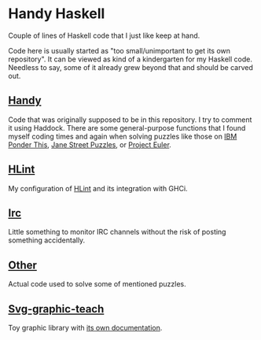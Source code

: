 Handy Haskell
=============

Couple of lines of Haskell code that I just like keep at hand.

Code here is usually started as "too small/unimportant to get its own repository".
It can be viewed as kind of a kindergarten for my Haskell code.
Needless to say, some of it already grew beyond that and should be carved
out.

[Handy](handy)
--------------

Code that was originally supposed to be in this repository. I try to
comment it using Haddock. There are some general-purpose functions that
I found myself coding times and again when solving puzzles like those on
[IBM Ponder This](https://www.research.ibm.com/haifa/ponderthis/index.shtml),
[Jane Street Puzzles](https://www.janestreet.com/puzzles/), or [Project Euler](https://projecteuler.net/).

[HLint](hlint)
--------------

My configuration of [HLint](https://github.com/ndmitchell/hlint) and its integration with GHCi.

[Irc](irc)
----------

Little something to monitor IRC channels without the risk of posting something accidentally.

[Other](other)
--------------

Actual code used to solve some of mentioned puzzles.

[Svg-graphic-teach](svg-graphic-teach)
--------------------------------------

Toy graphic library with [its own documentation](svg-graphic-teach).

